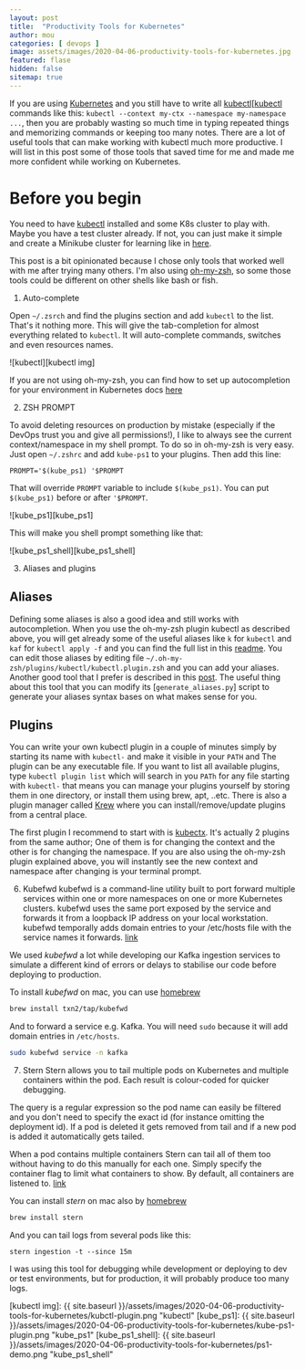 ```yaml
---
layout: post
title:  "Productivity Tools for Kubernetes"
author: mou
categories: [ devops ]
image: assets/images/2020-04-06-productivity-tools-for-kubernetes.jpg
featured: flase
hidden: false
sitemap: true
---
```

If you are using [Kubernetes][Kubernetes] and you still have to write all [kubectl][[kubectl] commands like this: `kubectl --context my-ctx --namespace my-namespace ...`, then you are probably wasting so much time in typing repeated things and memorizing commands or keeping too many notes. There are a lot of useful tools that can make working with kubectl much more productive. I will list in this post some of those tools that saved time for me and made me more confident while working on Kubernetes.

# Before you begin

You need to have [kubectl][kubectl] installed and some K8s cluster to play with. Maybe you have a test cluster already. If not, you can just make it simple and create a Minikube cluster for learning like in [here][minikube].

This post is a bit opinionated because I chose only tools that worked well with me after trying many others. I'm also using [oh-my-zsh][oh-my-zsh], so some those tools could be different on other shells like bash or fish.


1. Auto-complete

Open `~/.zsrch` and find the plugins section and add `kubectl` to the list. That's it nothing more. This will give the tab-completion for almost everything related to `kubectl`. It will auto-complete commands, switches and even resources names.

![kubectl][kubectl img]

If you are not using oh-my-zsh, you can find how to set up autocompletion for your environment in Kubernetes docs [here][enabling-shell-autocompletion]

2. ZSH PROMPT

To avoid deleting resources on production by mistake (especially if the DevOps trust you and give all permissions!), I like to always see the current context/namespace in my shell prompt. To do so in oh-my-zsh is very easy. Just open `~/.zshrc` and add `kube-ps1` to your plugins. Then add this line:

```
PROMPT='$(kube_ps1) '$PROMPT
```

That will override `PROMPT` variable to include `$(kube_ps1)`. You can put `$(kube_ps1)` before or after `'$PROMPT`.

![kube_ps1][kube_ps1]

This will make you shell prompt something like that:

![kube_ps1_shell][kube_ps1_shell]

3. Aliases and plugins
## Aliases
Defining some aliases is also a good idea and still works with autocompletion. When you use the oh-my-zsh plugin kubectl as described above, you will get already some of the useful aliases like `k` for `kubectl` and `kaf` for `kubectl apply -f` and you can find the full list in this [readme][Kubectl plugin readme]. You can edit those aliases by editing file `~/.oh-my-zsh/plugins/kubectl/kubectl.plugin.zsh` and you can add your aliases. Another good tool that I prefer is described in this [post][kubectl aliases post]. The useful thing about this tool that you can modify its [`generate_aliases.py`] script to generate your aliases syntax bases on what makes sense for you.

## Plugins
You can write your own kubectl plugin in a couple of minutes simply by starting its name with `kubectl-` and make it visible in your `PATH` and The plugin can be any executable file. If you want to list all available plugins, type `kubectl plugin list` which will search in you `PATh` for any file starting with `kubectl-` that means you can manage your plugins yourself by storing them in one directory, or install them using brew, apt, ..etc. There is also a plugin manager called [Krew][Krew] where you can install/remove/update plugins from a central place.

The first plugin I recommend to start with is [kubectx][kubectx]. It's actually 2 plugins from the same author; One of them is for changing the context and the other is for changing the namespace. If you are also using the oh-my-zsh plugin explained above, you will instantly see the new context and namespace after changing is your terminal prompt.

6. Kubefwd
kubefwd is a command-line utility built to port forward multiple services within one or more namespaces on one or more Kubernetes clusters. kubefwd uses the same port exposed by the service and forwards it from a loopback IP address on your local workstation. kubefwd temporally adds domain entries to your /etc/hosts file with the service names it forwards. [link][kubefwd]

We used *kubefwd* a lot while developing our Kafka ingestion services to simulate a different kind of errors or delays to stabilise our code before deploying to production.

To install *kubefwd* on mac, you can use [homebrew][homebrew]

```bash
brew install txn2/tap/kubefwd
```

And to forward a service e.g. Kafka. You will need `sudo` because it will add domain entries in `/etc/hosts`.

```bash
sudo kubefwd service -n kafka
```

7. Stern
Stern allows you to tail multiple pods on Kubernetes and multiple containers within the pod. Each result is colour-coded for quicker debugging.

The query is a regular expression so the pod name can easily be filtered and you don't need to specify the exact id (for instance omitting the deployment id). If a pod is deleted it gets removed from tail and if a new pod is added it automatically gets tailed.

When a pod contains multiple containers Stern can tail all of them too without having to do this manually for each one. Simply specify the container flag to limit what containers to show. By default, all containers are listened to. [link][stern]

You can install *stern* on mac also by [homebrew][homebrew]

```bash
brew install stern
```

And you can tail logs from several pods like this:

```
stern ingestion -t --since 15m
```

I was using this tool for debugging while development or deploying to dev or test environments, but for production, it will probably produce too many logs.


[Kubernetes]: https://kubernetes.io/
[kubectl]: https://kubernetes.io/docs/reference/kubectl/overview/
[minikube]: https://kubernetes.io/docs/setup/learning-environment/minikube/
[oh-my-zsh]: https://github.com/ohmyzsh/ohmyzsh
[enabling-shell-autocompletion]: https://kubernetes.io/docs/tasks/tools/install-kubectl/#enabling-shell-autocompletion
[Kubectl plugin readme]: https://github.com/ohmyzsh/ohmyzsh/tree/master/plugins/kubectl
[kubectl aliases]: https://ahmet.im/blog/kubectl-aliases/
[kubectl aliases post]: https://ahmet.im/blog/kubectl-aliases/
[generate_aliases.py]: https://github.com/ahmetb/kubectl-aliases/blob/master/generate_aliases.py
[Krew]: https://github.com/kubernetes-sigs/krew/
[kubectx]: https://github.com/ahmetb/kubectx
[kubefwd]: https://github.com/txn2/kubefwd
[stern]: https://github.com/wercker/stern
[homebrew]: https://brew.sh

[kubectl img]: {{ site.baseurl }}/assets/images/2020-04-06-productivity-tools-for-kubernetes/kubctl-plugin.png "kubectl"
[kube_ps1]: {{ site.baseurl }}/assets/images/2020-04-06-productivity-tools-for-kubernetes/kube-ps1-plugin.png "kube_ps1"
[kube_ps1_shell]: {{ site.baseurl }}/assets/images/2020-04-06-productivity-tools-for-kubernetes/ps1-demo.png "kube_ps1_shell"
